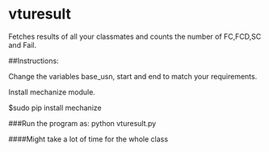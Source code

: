 vturesult
=========

Fetches results of all your classmates and counts the number of FC,FCD,SC and Fail.


##Instructions:

Change the variables base_usn, start and end to match your requirements.

Install mechanize module. 

$sudo pip install mechanize


###Run the program as:
python vturesult.py

####Might take a lot of time for the whole class
